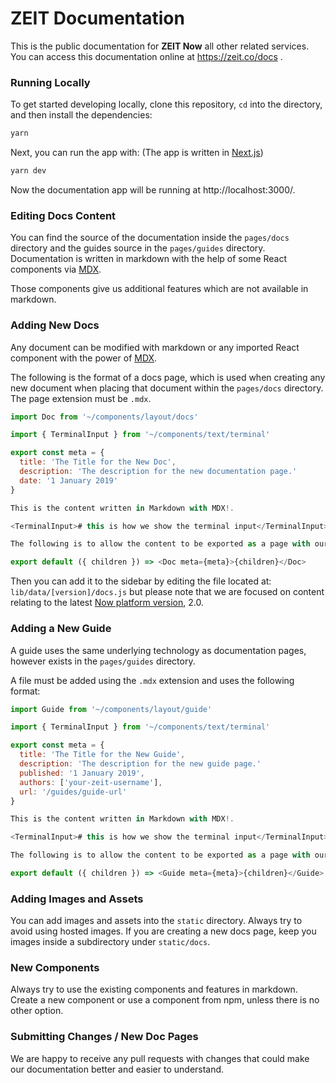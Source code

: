 # ZEIT Documentation

This is the public documentation for **ZEIT Now** all other related services.<br/>
You can access this documentation online at https://zeit.co/docs .

### Running Locally

To get started developing locally, clone this repository, `cd` into the directory, and then install the dependencies:

```sh
yarn
```

Next, you can run the app with:
(The app is written in [Next.js](https://github.com/zeit/next.js))

```sh
yarn dev
```

Now the documentation app will be running at http://localhost:3000/.

### Editing Docs Content

You can find the source of the documentation inside the `pages/docs` directory and the guides source in the `pages/guides` directory. Documentation is written in markdown with the help of some React components via [MDX](https://mdxjs.com/).

Those components give us additional features which are not available in markdown.

### Adding New Docs

Any document can be modified with markdown or any imported React component with the power of [MDX](https://github.com/mdx-js/mdx).

The following is the format of a docs page, which is used when creating any new document when placing that document within the `pages/docs` directory. The page extension must be `.mdx`.

```js
import Doc from '~/components/layout/docs'

import { TerminalInput } from '~/components/text/terminal'

export const meta = {
  title: 'The Title for the New Doc',
  description: 'The description for the new documentation page.'
  date: '1 January 2019'
}

This is the content written in Markdown with MDX!.

<TerminalInput># this is how we show the terminal input</TerminalInput>

The following is to allow the content to be exported as a page with our layout.

export default ({ children }) => <Doc meta={meta}>{children}</Doc>
```

Then you can add it to the sidebar by editing the file located at: `lib/data/[version]/docs.js` but please note that we are focused on content relating to the latest [Now platform version](https://zeit.co/docs/v2/platform/overview/), 2.0.

### Adding a New Guide

A guide uses the same underlying technology as documentation pages, however exists in the `pages/guides` directory.

A file must be added using the `.mdx` extension and uses the following format:

```js
import Guide from '~/components/layout/guide'

import { TerminalInput } from '~/components/text/terminal'

export const meta = {
  title: 'The Title for the New Guide',
  description: 'The description for the new guide page.'
  published: '1 January 2019',
  authors: ['your-zeit-username'],
  url: '/guides/guide-url'
}

This is the content written in Markdown with MDX!.

<TerminalInput># this is how we show the terminal input</TerminalInput>

The following is to allow the content to be exported as a page with our layout.

export default ({ children }) => <Guide meta={meta}>{children}</Guide>
```

### Adding Images and Assets

You can add images and assets into the `static` directory. Always try to avoid using hosted images.
If you are creating a new docs page, keep you images inside a subdirectory under `static/docs`.

### New Components

Always try to use the existing components and features in markdown. Create a new component or use a component from npm, unless there is no other option.

### Submitting Changes / New Doc Pages

We are happy to receive any pull requests with changes that could make our documentation better and easier to understand.
